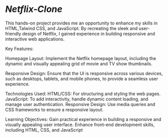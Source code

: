 # _Netflix-Clone_
This hands-on project provides me an opportunity to enhance my skills in HTML,Talwind CSS, and JavaScript. By recreating the sleek and user-friendly design of Netflix, I gained experience in building responsive and interactive web applications.
 
Key Features:

Homepage Layout: Implement the Netflix homepage layout, including the dynamic and visually appealing grid of movie and TV show thumbnails.

Responsive Design: Ensure that the UI is responsive across various devices, such as desktops, tablets, and mobile phones, to provide a seamless user experience.

Technologies Used:
HTML/CSS: For structuring and styling the web pages.
JavaScript: To add interactivity, handle dynamic content loading, and manage user authentication.
Responsive Design: Use media queries and CSS frameworks to ensure a responsive layout.


Learning Objectives:
Gain practical experience in building a responsive and visually appealing user interface.
Enhance front-end development skills, including HTML, CSS, and JavaScript


